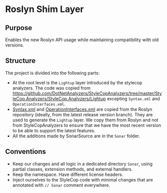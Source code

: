 # Roslyn Shim Layer

## Purpose

Enables the new Roslyn API usage while maintaining compatibility with old versions.

## Structure

The project is divided into the following parts:
- At the root level is the `Lightup` layer introduced by the stylecop analyzers. The code was copied from
  https://github.com/DotNetAnalyzers/StyleCopAnalyzers/tree/master/StyleCop.Analyzers/StyleCop.Analyzers/Lightup excepting `Syntax.xml` and `OperationInterfaces.xml`.
- [Syntax.xml](https://github.com/dotnet/roslyn/blob/main/src/Compilers/CSharp/Portable/Syntax/Syntax.xml) and [OperationInterfaces.xml](https://github.com/dotnet/roslyn/blob/main/src/Compilers/Core/Portable/Operations/OperationInterfaces.xml) are copied from the Roslyn repository (ideally, from the latest release version branch).
They are used to generate the `Lightup` layer. We copy them from Roslyn and not from StyleCopAnalyzers to ensure that we have the most recent version to be able to support the latest features.
- All the additions made by SonarSource are in the `Sonar` folder.

## Conventions

- Keep our changes and all logic in a dedicated directory `Sonar`, using partial classes, extension methods, and external handlers.
- Keep the namespace. Have different license headers.
- Inject ourselves to the StyleCop code with minimal changes that are annotated with `// Sonar` comment everywhere.
